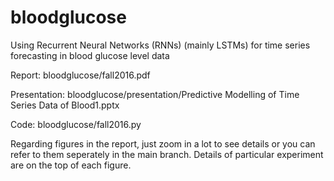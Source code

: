 # bloodglucose
Using Recurrent Neural Networks (RNNs) (mainly LSTMs) for time series forecasting in blood glucose level data

Report:
bloodglucose/fall2016.pdf
 
Presentation:
bloodglucose/presentation/Predictive Modelling of Time Series Data of Blood1.pptx 

Code:
bloodglucose/fall2016.py

Regarding figures in the report, just zoom in a lot to see details or you can refer to them seperately in the main branch. Details of particular experiment are on the top of each figure. 
